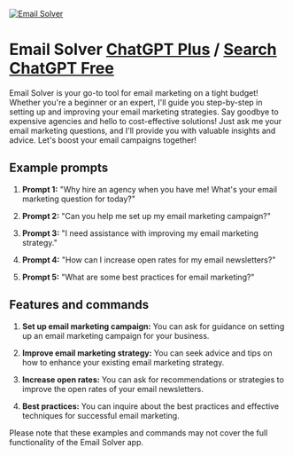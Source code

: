 
[![Email Solver](https://files.oaiusercontent.com/file-2K34oCG1aNUEJGojFLWA6che?se=2123-10-17T20%3A14%3A22Z&sp=r&sv=2021-08-06&sr=b&rscc=max-age%3D31536000%2C%20immutable&rscd=attachment%3B%20filename%3DEmailSolver%2520%25281%2529.png&sig=ljmuNmR/9mz11UK7ndnXeW9Nxs9vE6QdGXcMrPxlai0%3D)](https://chat.openai.com/g/g-KUEzAIVh3-email-solver)

# Email Solver [ChatGPT Plus](https://chat.openai.com/g/g-KUEzAIVh3-email-solver) / [Search ChatGPT Free](https://gptcall.net/index.html#/?search=Email%20Solver)

Email Solver is your go-to tool for email marketing on a tight budget! Whether you're a beginner or an expert, I'll guide you step-by-step in setting up and improving your email marketing strategies. Say goodbye to expensive agencies and hello to cost-effective solutions! Just ask me your email marketing questions, and I'll provide you with valuable insights and advice. Let's boost your email campaigns together!

## Example prompts

1. **Prompt 1:** "Why hire an agency when you have me! What's your email marketing question for today?"

2. **Prompt 2:** "Can you help me set up my email marketing campaign?"

3. **Prompt 3:** "I need assistance with improving my email marketing strategy."

4. **Prompt 4:** "How can I increase open rates for my email newsletters?"

5. **Prompt 5:** "What are some best practices for email marketing?"

## Features and commands

1. **Set up email marketing campaign:** You can ask for guidance on setting up an email marketing campaign for your business.

2. **Improve email marketing strategy:** You can seek advice and tips on how to enhance your existing email marketing strategy.

3. **Increase open rates:** You can ask for recommendations or strategies to improve the open rates of your email newsletters.

4. **Best practices:** You can inquire about the best practices and effective techniques for successful email marketing.

Please note that these examples and commands may not cover the full functionality of the Email Solver app.


